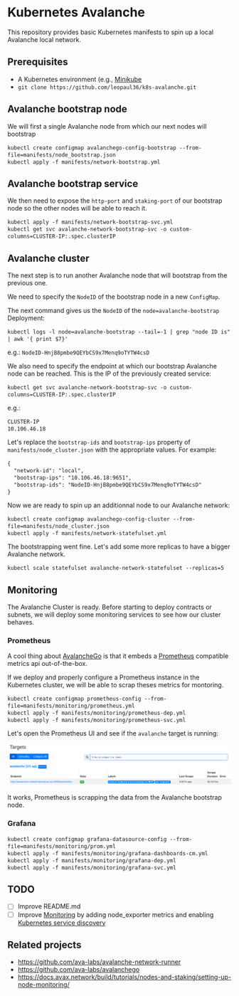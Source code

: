 # Kubernetes Avalanche

This repository provides basic Kubernetes manifests to spin up a local Avalanche local network.

## Prerequisites

- A Kubernetes environment (e.g., [Minikube](https://minikube.sigs.k8s.io/docs/) 
- `git clone https://github.com/leopaul36/k8s-avalanche.git` 

## Avalanche bootstrap node

We will first a single Avalanche node from which our next nodes will bootstrap

```
kubectl create configmap avalanchego-config-bootstrap --from-file=manifests/node_bootstrap.json
kubectl apply -f manifests/network-bootstrap.yml
```

## Avalanche bootstrap service

We then need to expose the `http-port` and `staking-port` of our bootstrap node so the other nodes will be able to reach it.

```
kubectl apply -f manifests/network-bootstrap-svc.yml
kubectl get svc avalanche-network-bootstrap-svc -o custom-columns=CLUSTER-IP:.spec.clusterIP
```

## Avalanche cluster

The next step is to run another Avalanche node that will bootstrap from the previous one.

We need to specify the `NodeID` of the bootstrap node in a new `ConfigMap`.

The next command gives us the `NodeID` of the `node=avalanche-bootstrap` Deployment:

```
kubectl logs -l node=avalanche-bootstrap --tail=-1 | grep "node ID is" | awk '{ print $7}'
```

e.g.: `NodeID-HnjB8pmbe9QEYbCS9x7Menq9oTYTW4csD`

We also need to specify the endpoint at which our bootstrap Avalanche node can be reached. This is the IP of the previously created service:

```
kubectl get svc avalanche-network-bootstrap-svc -o custom-columns=CLUSTER-IP:.spec.clusterIP
```

e.g.: 
```
CLUSTER-IP
10.106.46.18
```

Let's replace the `bootstrap-ids` and `bootstrap-ips` property of `manifests/node_cluster.json` with the appropriate values. For example:

```
{
  "network-id": "local",
  "bootstrap-ips": "10.106.46.18:9651",
  "bootstrap-ids": "NodeID-HnjB8pmbe9QEYbCS9x7Menq9oTYTW4csD"
}
```

Now we are ready to spin up an additionnal node to our Avalanche network:

```
kubectl create configmap avalanchego-config-cluster --from-file=manifests/node_cluster.json
kubectl apply -f manifests/network-statefulset.yml
```

The bootstrapping went fine. Let's add some more replicas to have a bigger Avalanche network.

```
kubectl scale statefulset avalanche-network-statefulset --replicas=5
```

## Monitoring

The Avalanche Cluster is ready. Before starting to deploy contracts or subnets, we will deploy some monitoring services to see how our cluster behaves.

### Prometheus

A cool thing about [AvalancheGo](https://github.com/ava-labs/avalanchego) is that it embeds a [Prometheus](https://prometheus.io/) compatible metrics api out-of-the-box.

If we deploy and properly configure a Prometheus instance in the Kubernetes cluster, we will be able to scrap theses metrics for montoring.

```
kubectl create configmap prometheus-config --from-file=manifests/monitoring/prometheus.yml
kubectl apply -f manifests/monitoring/prometheus-dep.yml
kubectl apply -f manifests/monitoring/prometheus-svc.yml
```

Let's open the Prometheus UI and see if the `avalanche` target is running:

![Prometheus target](./static/prometheus_target.png)

It works, Prometheus is scrapping the data from the Avalanche bootstrap node. 

### Grafana

```
kubectl create configmap grafana-datasource-config --from-file=manifests/monitoring/prom.yml
kubectl apply -f manifests/monitoring/grafana-dashboards-cm.yml
kubectl apply -f manifests/monitoring/grafana-dep.yml
kubectl apply -f manifests/monitoring/grafana-svc.yml
```

## TODO

- [ ] Improve README.md
- [ ] Improve [Monitoring](https://docs.avax.network/build/tutorials/nodes-and-staking/setting-up-node-monitoring/) by adding node_exporter metrics and enabling [Kubernetes service discovery](https://prometheus.io/docs/prometheus/latest/configuration/configuration/#kubernetes_sd_config)

## Related projects

- https://github.com/ava-labs/avalanche-network-runner
- https://github.com/ava-labs/avalanchego
- https://docs.avax.network/build/tutorials/nodes-and-staking/setting-up-node-monitoring/
